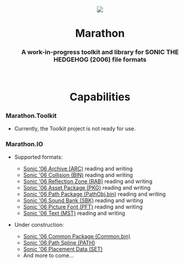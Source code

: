 <br>
<p align="center">
    <img src="https://github.com/HyperPolygon64/Marathon/blob/marathon-master/Marathon.Toolkit/Resources/Images/Logos/Main_Logo_Medium_Colour.png?raw=true" />
</p>

<h1 align="center">Marathon</h1>

<h3 align="center">A work-in-progress toolkit and library for SONIC THE HEDGEHOG (2006) file formats</h3>
<br>

<h1 align="center">Capabilities</h1>

### Marathon.Toolkit
- Currently, the Toolkit project is not ready for use.

### Marathon.IO
- Supported formats:
    - [Sonic '06 Archive (ARC)](https://github.com/HyperPolygon64/Marathon/blob/marathon-master/Marathon.IO/Formats/SonicNext/Archives/CompressedU8Archive.cs) reading and writing
    - [Sonic '06 Collision (BIN)](https://github.com/HyperPolygon64/Marathon/blob/marathon-master/Marathon.IO/Formats/SonicNext/Meshes/Collision.cs) reading and writing
    - [Sonic '06 Reflection Zone (RAB)](https://github.com/HyperPolygon64/Marathon/blob/marathon-master/Marathon.IO/Formats/SonicNext/Meshes/ReflectionZone.cs) reading and writing
    - [Sonic '06 Asset Package (PKG)](https://github.com/HyperPolygon64/Marathon/blob/marathon-master/Marathon.IO/Formats/SonicNext/Miscellaneous/AssetPackage.cs) reading and writing
    - [Sonic '06 Path Package (PathObj.bin)](https://github.com/HyperPolygon64/Marathon/blob/marathon-master/Marathon.IO/Formats/SonicNext/Miscellaneous/PathPackage.cs) reading and writing
    - [Sonic '06 Sound Bank (SBK)](https://github.com/HyperPolygon64/Marathon/blob/marathon-master/Marathon.IO/Formats/SonicNext/Sound/SoundBank.cs) reading and writing
    - [Sonic '06 Picture Font (PFT)](https://github.com/HyperPolygon64/Marathon/blob/marathon-master/Marathon.IO/Formats/SonicNext/Text/PictureFont.cs) reading and writing
    - [Sonic '06 Text (MST)](https://github.com/HyperPolygon64/Marathon/blob/marathon-master/Marathon.IO/Formats/SonicNext/Text/Text.cs) reading and writing

- Under construction:
    - [Sonic '06 Common Package (Common.bin)](https://github.com/HyperPolygon64/Marathon/blob/marathon-master/Marathon.IO/Formats/SonicNext/Miscellaneous/CommonPackage.cs)
    - [Sonic '06 Path Spline (PATH)](https://github.com/HyperPolygon64/Marathon/blob/marathon-master/Marathon.IO/Formats/SonicNext/Miscellaneous/PathSpline.cs)
    - [Sonic '06 Placement Data (SET)](https://github.com/HyperPolygon64/Marathon/blob/marathon-master/Marathon.IO/Formats/SonicNext/Placement/ObjectPlacement.cs)
    - And more to come...